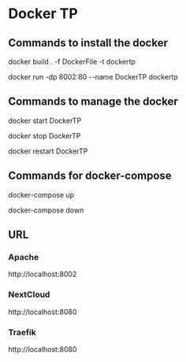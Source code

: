 # Docker TP
## Commands to install the docker
docker build . -f DockerFile -t dockertp

docker run -dp 8002:80 --name DockerTP dockertp

## Commands to manage the docker
docker start DockerTP

docker stop DockerTP

docker restart DockerTP

## Commands for docker-compose
docker-compose up

docker-compose down

## URL
### Apache
http://localhost:8002

### NextCloud

http://localhost:8080

### Traefik

http://localhost:8080

